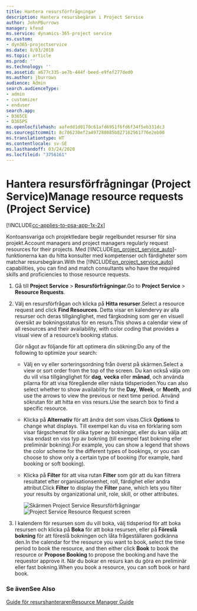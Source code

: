 ```yaml
---
title: Hantera resursförfrågningar
description: Hantera resursbegäran i Project Service
author: JohnPBurrows
manager: kfend
ms.service: dynamics-365-project service
ms.custom:
- dyn365-projectservice
ms.date: 8/03/2018
ms.topic: article
ms.prod: ''
ms.technology: ''
ms.assetid: a677c335-ae7b-444f-beed-e9fef277ded0
ms.author: jburrows
audience: Admin
search.audienceType:
- admin
- customizer
- enduser
search.app:
- D365CE
- D365PS
ms.openlocfilehash: aafedd1d0170c61afd6951f6fd6f34f5eb331dc3
ms.sourcegitcommit: 8c786230ef2a497280885b827162561776e2eb00
ms.translationtype: HT
ms.contentlocale: sv-SE
ms.lasthandoff: 03/24/2020
ms.locfileid: "3756161"
---
```

# <a name="manage-resource-requests-project-service"></a><span data-ttu-id="0ceb5-103">Hantera resursförfrågningar (Project Service)</span><span class="sxs-lookup"><span data-stu-id="0ceb5-103">Manage resource requests (Project Service)</span></span>

[!INCLUDE[cc-applies-to-psa-app-1x-2x](../includes/cc-applies-to-psa-app-1x-2x.md)]

<span data-ttu-id="0ceb5-104">Kontoansvariga och projektledare begär regelbundet resurser för sina projekt.</span><span class="sxs-lookup"><span data-stu-id="0ceb5-104">Account managers and project managers regularly request resources for their projects.</span></span> <span data-ttu-id="0ceb5-105">Med [!INCLUDE[pn_project_service_auto](../includes/pn-project-service-auto.md)]-funktionerna kan du hitta konsulter med kompetenser och färdigheter som matchar resursbegäran.</span><span class="sxs-lookup"><span data-stu-id="0ceb5-105">With the [!INCLUDE[pn_project_service_auto](../includes/pn-project-service-auto.md)] capabilities, you can find and match consultants who have the required skills and proficiencies to those resource requests.</span></span>  
  
1. <span data-ttu-id="0ceb5-106">Gå till **Project Service** > **Resursförfrågningar**.</span><span class="sxs-lookup"><span data-stu-id="0ceb5-106">Go to **Project Service** > **Resource Requests**.</span></span>  
  
2. <span data-ttu-id="0ceb5-107">Välj en resursförfrågan och klicka på **Hitta resurser**.</span><span class="sxs-lookup"><span data-stu-id="0ceb5-107">Select a resource request and click **Find Resources**.</span></span> <span data-ttu-id="0ceb5-108">Detta visar en kalendervy av alla resurser och deras tillgänglighet, med färgkodning som ger en visuell översikt av bokningsstatus för en resurs.</span><span class="sxs-lookup"><span data-stu-id="0ceb5-108">This shows a calendar view of all resources and their availability, with color coding that provides a visual view of a resource’s booking status.</span></span>  
  
    <span data-ttu-id="0ceb5-109">Gör något av följande för att optimera din sökning:</span><span class="sxs-lookup"><span data-stu-id="0ceb5-109">Do any of the following to optimize your search:</span></span>  
  
   -   <span data-ttu-id="0ceb5-110">Välj en vy eller sorteringsordning från överst på skärmen.</span><span class="sxs-lookup"><span data-stu-id="0ceb5-110">Select a view or sort order from the top of the screen.</span></span> <span data-ttu-id="0ceb5-111">Du kan också välja om du vill visa tillgänglighet för **dag**, **vecka** eller **månad**, och använda pilarna för att visa föregående eller nästa tidsperioden.</span><span class="sxs-lookup"><span data-stu-id="0ceb5-111">You can also select whether to show availability for the **Day**, **Week**, or **Month**, and use the arrows to view the previous or next time period.</span></span> <span data-ttu-id="0ceb5-112">Använd sökrutan för att hitta en viss resurs.</span><span class="sxs-lookup"><span data-stu-id="0ceb5-112">Use the search box to find a specific resource.</span></span>  
  
   -   <span data-ttu-id="0ceb5-113">Klicka på **Alternativ** för att ändra det som visas.</span><span class="sxs-lookup"><span data-stu-id="0ceb5-113">Click **Options** to change what displays.</span></span> <span data-ttu-id="0ceb5-114">Till exempel kan du visa en förklaring som visar färgschemat för olika typer av bokningar, eller du kan välja att visa endast en viss typ av bokning (till exempel fast bokning eller preliminär bokning).</span><span class="sxs-lookup"><span data-stu-id="0ceb5-114">For example, you can show a legend that shows the color scheme for the different types of bookings, or you can choose to show only a certain type of booking (for example, hard booking or soft booking).</span></span>  
  
   -   <span data-ttu-id="0ceb5-115">Klicka på **Filter** för att visa rutan **Filter** som gör att du kan filtrera resultatet efter organisationsenhet, roll, färdighet eller andra attribut.</span><span class="sxs-lookup"><span data-stu-id="0ceb5-115">Click **Filter** to display the **Filter** pane, which lets you filter your results by organizational unit, role, skill, or other attributes.</span></span>  
  
       <span data-ttu-id="0ceb5-116">![Skärmen Project Service Resursförfrågningar](../project-service/media/project-service-resource-request-screen.png "Skärmen Project Service Resursförfrågningar")</span><span class="sxs-lookup"><span data-stu-id="0ceb5-116">![Project Service Resource Request screen](../project-service/media/project-service-resource-request-screen.png "Project Service Resource Request screen")</span></span>  
  
3. <span data-ttu-id="0ceb5-117">I kalendern för resursen som du vill boka, välj tidsperiod för att boka resursen och klicka på **Boka** för att boka resursen, eller på **Föreslå bokning** för att föreslå bokningen och låta frågeställaren godkänna den.</span><span class="sxs-lookup"><span data-stu-id="0ceb5-117">In the calendar for the resource you want to book, select the time period to book the resource, and then either click **Book** to book the resource or **Propose Booking** to propose the booking and have the requestor approve it.</span></span> <span data-ttu-id="0ceb5-118">När du bokar en resurs kan du göra en preliminär eller fast bokning.</span><span class="sxs-lookup"><span data-stu-id="0ceb5-118">When you book a resource, you can soft book or hard book.</span></span>  
  
### <a name="see-also"></a><span data-ttu-id="0ceb5-119">Se även</span><span class="sxs-lookup"><span data-stu-id="0ceb5-119">See Also</span></span>  
 [<span data-ttu-id="0ceb5-120">Guide för resurshanteraren</span><span class="sxs-lookup"><span data-stu-id="0ceb5-120">Resource Manager Guide</span></span>](../project-service/resource-manager-guide.md)
